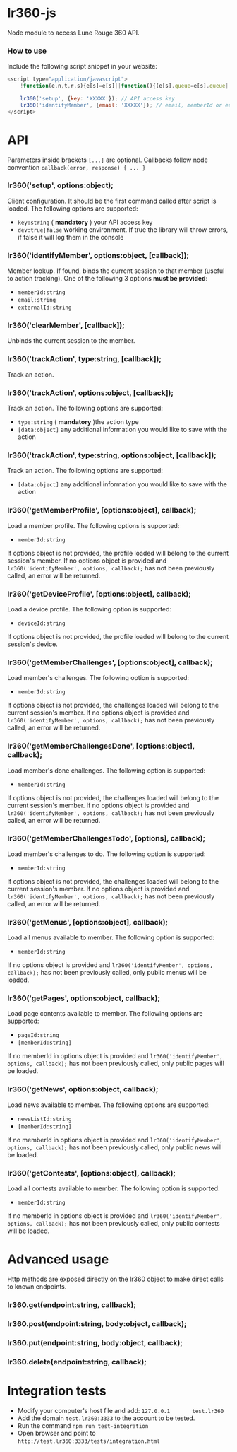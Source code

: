 # lr360-js
Node module to access Lune Rouge 360 API.

### How to use

Include the following script snippet in your website:

```javascript
<script type="application/javascript">
    !function(e,n,t,r,s){e[s]=e[s]||function(){(e[s].queue=e[s].queue||[]).push(arguments)},e[s].l=1*new Date;var u=n.createElement(t),a=n.getElementsByTagName(t)[0];u.async=1,u.src=r,a.parentNode.insertBefore(u,a)}(window,document,"script","//cdn.lr360.io/api/lr360.js","lr360");

    lr360('setup', {key: 'XXXXX'}); // API access key
    lr360('identifyMember', {email: 'XXXXX'}); // email, memberId or externalId
</script>
```

# API

Parameters inside brackets `[...]` are optional.
Callbacks follow node convention `callback(error, response) { ... }`

### lr360('setup', options:object);

Client configuration. It should be the first command called after script is loaded. The following options are supported:

* `key:string` ( **mandatory** ) your API access key
* `dev:true|false` working environment. If true the library will throw errors, if false it will log them in the console

### lr360('identifyMember', options:object, [callback]);

Member lookup. If found, binds the current session to that member (useful to action tracking). One of the following 3 options **must be provided**:

* `memberId:string` 
* `email:string` 
* `externalId:string` 

### lr360('clearMember', \[callback\]);

Unbinds the current session to the member.

### lr360('trackAction', type:string, [callback]);

Track an action.

### lr360('trackAction', options:object, \[callback\]);

Track an action. The following options are supported:

* `type:string` ( **mandatory** )the action type  
* `[data:object]` any additional information you would like to save with the action 

### lr360('trackAction', type:string, options:object, \[callback\]);

Track an action. The following options are supported:

* `[data:object]` any additional information you would like to save with the action 

### lr360('getMemberProfile', \[options:object\], callback);

Load a member profile. The following options is supported:

* `memberId:string` 

If options object is not provided, the profile loaded will belong to the current session's member. 
If no options object is provided and `lr360('identifyMember', options, callback);` has not been previously called, an error will be returned.

### lr360('getDeviceProfile', \[options:object\], callback);

Load a device profile. The following option is supported:

* `deviceId:string` 

If options object is not provided, the profile loaded will belong to the current session's device.

### lr360('getMemberChallenges', \[options:object\], callback);

Load member's challenges. The following option is supported:

* `memberId:string` 

If options object is not provided, the challenges loaded will belong to the current session's member. 
If no options object is provided and `lr360('identifyMember', options, callback);` has not been previously called, an error will be returned.

### lr360('getMemberChallengesDone', \[options:object\], callback);

Load member's done challenges. The following option is supported:

* `memberId:string` 

If options object is not provided, the challenges loaded will belong to the current session's member. 
If no options object is provided and `lr360('identifyMember', options, callback);` has not been previously called, an error will be returned.

### lr360('getMemberChallengesTodo', \[options\], callback);

Load member's challenges to do. The following option is supported:

* `memberId:string` 

If options object is not provided, the challenges loaded will belong to the current session's member. 
If no options object is provided and `lr360('identifyMember', options, callback);` has not been previously called, an error will be returned.

### lr360('getMenus', \[options:object\], callback);

Load all menus available to member. The following option is supported:

* `memberId:string` 

If no options object is provided and `lr360('identifyMember', options, callback);` has not been previously called, only public menus will be loaded.

### lr360('getPages', options:object, callback);

Load page contents available to member. The following options are supported:

* `pageId:string`
* `[memberId:string]`

If no memberId in options object is provided and `lr360('identifyMember', options, callback);` has not been previously called, only public pages will be loaded.

### lr360('getNews', options:object, callback);

Load news available to member. The following options are supported:

* `newsListId:string`
* `[memberId:string]`

If no memberId in options object is provided and `lr360('identifyMember', options, callback);` has not been previously called, only public news will be loaded.

### lr360('getContests', \[options:object\], callback);

Load all contests available to member. The following option is supported:

* `memberId:string` 

If no memberId in options object is provided and `lr360('identifyMember', options, callback);` has not been previously called, only public contests will be loaded.

# Advanced usage

Http methods are exposed directly on the lr360 object to make direct calls to known endpoints.

### lr360.get(endpoint:string, callback);

### lr360.post(endpoint:string, body:object, callback);

### lr360.put(endpoint:string, body:object, callback);

### lr360.delete(endpoint:string, callback);

# Integration tests

* Modify your computer's host file and add: `127.0.0.1       test.lr360`
* Add the domain `test.lr360:3333` to the account to be tested.
* Run the command `npm run test-integration`
* Open browser and point to `http://test.lr360:3333/tests/integration.html`

